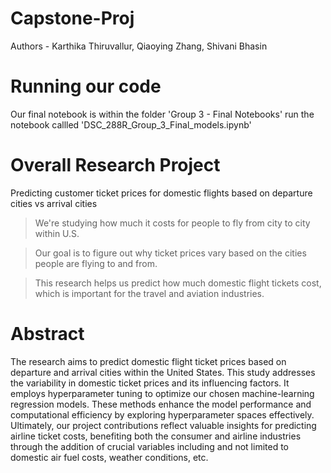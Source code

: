 # Capstone-Proj

Authors - Karthika Thiruvallur, Qiaoying Zhang, Shivani Bhasin

# Running our code 
Our final notebook is  within the folder 'Group 3 - Final Notebooks' run the notebook callled 'DSC_288R_Group_3_Final_models.ipynb'

# Overall Research Project
Predicting customer ticket prices for domestic flights based on departure cities vs arrival cities 

> We're studying how much it costs for people to fly from city to city within U.S.

> Our goal is to figure out why ticket prices vary based on the cities people are flying to and from.

> This research helps us predict how much domestic flight tickets cost, which is important for the travel and aviation industries.

# Abstract
The research aims to predict domestic flight ticket prices based on departure and arrival cities within the United States. This study addresses the variability in domestic ticket prices and its influencing factors. It employs hyperparameter tuning to optimize our chosen machine-learning regression models. These methods enhance the model performance and computational efficiency by exploring hyperparameter spaces effectively. Ultimately, our project contributions reflect valuable insights for predicting airline ticket costs, benefiting both the consumer and airline industries through the addition of crucial variables including and not limited to domestic air fuel costs, weather conditions, etc.


